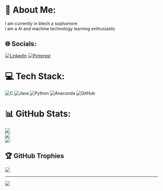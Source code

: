 # 💫 About Me:
I am currently in btech a sophomore <br>i am a Ai and machine technology learning enthusiastic


## 🌐 Socials:
[![LinkedIn](https://img.shields.io/badge/LinkedIn-%230077B5.svg?logo=linkedin&logoColor=white)](https://linkedin.com/in/www.linkedin.com/in/manyashree-d-4ba031316) [![Pinterest](https://img.shields.io/badge/Pinterest-%23E60023.svg?logo=Pinterest&logoColor=white)](https://pinterest.com/manyashree24) 

# 💻 Tech Stack:
![C](https://img.shields.io/badge/c-%2300599C.svg?style=flat-square&logo=c&logoColor=white) ![Java](https://img.shields.io/badge/java-%23ED8B00.svg?style=flat-square&logo=openjdk&logoColor=white) ![Python](https://img.shields.io/badge/python-3670A0?style=flat-square&logo=python&logoColor=ffdd54) ![Anaconda](https://img.shields.io/badge/Anaconda-%2344A833.svg?style=flat-square&logo=anaconda&logoColor=white) ![GitHub](https://img.shields.io/badge/github-%23121011.svg?style=flat-square&logo=github&logoColor=white)
# 📊 GitHub Stats:
![](https://github-readme-stats.vercel.app/api?username=Manyashree24&theme=tokyonight&hide_border=false&include_all_commits=true&count_private=true)<br/>
![](https://github-readme-streak-stats.herokuapp.com/?user=Manyashree24&theme=tokyonight&hide_border=false)<br/>
![](https://github-readme-stats.vercel.app/api/top-langs/?username=Manyashree24&theme=tokyonight&hide_border=false&include_all_commits=true&count_private=true&layout=compact)

## 🏆 GitHub Trophies
![](https://github-profile-trophy.vercel.app/?username=Manyashree24&theme=radical&no-frame=false&no-bg=false&margin-w=4)

---
[![](https://visitcount.itsvg.in/api?id=Manyashree24&icon=0&color=0)](https://visitcount.itsvg.in)

<!-- Proudly created with GPRM ( https://gprm.itsvg.in ) -->
